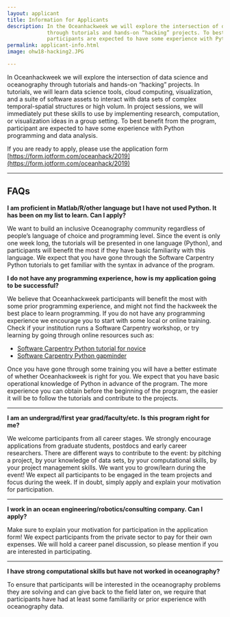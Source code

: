 ```yaml
---
layout: applicant
title: Information for Applicants
description: In the Oceanhackweek we will explore the intersection of data science and oceanography
             through tutorials and hands-on “hacking” projects. To best benefit from the program,
             participants are expected to have some experience with Python programming and data analysis.
permalink: applicant-info.html
image: ohw18-hacking2.JPG

---
```


In Oceanhackweek we will explore the intersection of data science and oceanography through tutorials and hands-on “hacking” projects. In tutorials, we will learn data science tools, cloud computing, visualization, and a suite of software assets to interact with data sets of complex temporal-spatial structures or high volum. In project sessions, we will immediately put these skills to use by implementing research, computation, or visualization ideas in a group setting. To best benefit from the program, participant are expected to have some experience with Python programming and data analysis.

If you are ready to apply, please use the application form [https://form.jotform.com/oceanhack/2019](https://form.jotform.com/oceanhack/2019)

---

## FAQs

**I am proficient in Matlab/R/other language but I have not used Python. It has been on my list to learn. Can I apply?**

We want to build an inclusive Oceanography community regardless of people’s language of choice and programming level. Since the event is only one week long, the tutorials will be presented in one language (Python), and participants will benefit the most if they have basic familiarity with this language. We expect that you have gone through the Software Carpentry Python tutorials to get familiar with the syntax in advance of the program.

**I do not have any programming experience, how is my application going to be successful?**

We believe that Oceanhackweek participants will benefit the most with some prior programming experience, and might not find the hackweek the best place to learn programming. If you do not have any programming experience we encourage you to start with some local or online training. Check if your institution runs a Software Carpentry workshop, or try learning by going through online resources such as:
 - [Software Carpentry Python tutorial for novice](http://swcarpentry.github.io/python-novice-inflammation)
 - [Software Carpentry Python gapminder](http://swcarpentry.github.io/python-novice-gapminder)

Once you have gone through some training you will have a better estimate of whether Oceanhackweek is right for you. We expect that you have basic operational knowledge of Python in advance of the program. The more experience you can obtain before the beginning of the program, the easier it will be to follow the tutorials and contribute to the projects.

---

**I am an undergrad/first year grad/faculty/etc. Is this program right for me?**

We welcome participants from all career stages. We strongly encourage applications from graduate students, postdocs and early career researchers. There are different ways to contribute to the event: by pitching a project, by your knowledge of data sets, by your computational skills, by your project management skills. We want you to grow/learn during the event! We expect all participants to be engaged in the team projects and focus during the week. If in doubt, simply apply and explain your motivation for participation.

---

**I work in an ocean engineering/robotics/consulting company. Can I apply?**

Make sure to explain your motivation for participation in the application form! We expect participants from the private sector to pay for their own expenses. We will hold a career panel discussion, so please mention if you are interested in participating.

---

**I have strong computational skills but have not worked in oceanography?**

To ensure that participants will be interested in the oceanography problems they are solving and can give back to the field later on, we require that participants have had at least some familiarity or prior experience with oceanography data.
